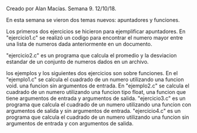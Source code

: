 Creado por Alan Macías. Semana 9. 12/10/18.

En esta semana se vieron dos temas nuevos: apuntadores y funciones.

Los primeros dos ejercicios se hicieron para ejemplificar apuntadores.
En "ejercicio1.c" se realizó un codigo para encontrar el numero mayor entre una lista de numeros dada anteriormente en un documento.

"ejercicio2.c" es un programa que calcula el promedio y la desviacion estandar de un conjunto de numeros dados en un archivo.

los ejemplos y los siguientes dos ejercicios son sobre funciones.
En el "ejemplo1.c" se calcula el cuadrado de un numero utilizando una funcion void. una funcion sin argumentos de entrada.
En "ejemplo2.c" se calcula el cuadrado de un numero utilizando una funcion tipo float, una funcion que tiene argumentos de entrada y argumentos de salida.
"ejercicio3.c" es un programa que calcula el cuadrado de un numero utilizando una funcion con argumentos de salida y sin argumentos de entrada.
"ejercicio4.c" es un programa que calcula el cuadrado de un numero utilizando una funcion sin argumentos de entrada y con argumentos de salida. 


